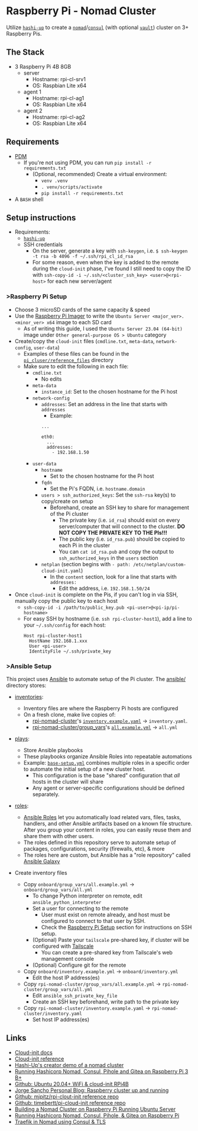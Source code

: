 # Raspberry Pi - Nomad Cluster

Utilize [`hashi-up`](https://github.com/jsiebens/hashi-up) to create a [`nomad`](https://www.nomadproject.io)/[`consul`](https://www.consul.io) (with optional [`vault`](https://www.vaultproject.io)) cluster on 3+ Raspberry Pis.

## The Stack

- 3 Raspberry Pi 4B 8GB
  - server
	- Hostname: rpi-cl-srv1
	- OS: Raspbian Lite x64
  - agent 1
  	- Hostname: rpi-cl-ag1
  	- OS: Raspbian Lite x64 
  - agent 2
  	- Hostname: rpi-cl-ag2
  	- OS: Raspbian Lite x64

## Requirements

- [PDM](https://pdm.fming.dev/latest/)
  - If you're not using PDM, you can run `pip install -r requirements.txt`
    - (Optional, recommended) Create a virtual environment:
      - `venv .venv`
      - `. venv/scripts/activate`
      - `pip install -r requirements.txt`
- A `BASH` shell

## Setup instructions

- Requirements:
  - [`hashi-up`](https://github.com/jsiebens/hashi-up)
  - SSH credentials
    - On the server, generate a key with `ssh-keygen`, i.e. `$ ssh-keygen -t rsa -b 4096 -f ~/.ssh/rpi_cl_id_rsa`
    - For some reason, even when the key is added to the remote during the `cloud-init` phase, I've found I still need to copy the ID with `ssh-copy-id -i ~/.ssh/<cluster_ssh_key> <user>@<rpi-host>` for each new server/agent

### >Raspberry Pi Setup

- Choose 3 microSD cards of the same capacity & speed
- Use the [Raspberry Pi Imager](https://www.raspberrypi.com/software/) to write the `Ubuntu Server <major_ver>.<minor_ver> x64` image to each SD card
  - As of writing this guide, I used the `Ubuntu Server 23.04 (64-bit)` image under `Other general-purpose OS > Ubuntu` category
- Create/copy the `cloud-init` files (`cmdline.txt`, `meta-data`, `network-config`, `user-data`)
  - Examples of these files can be found in the [`pi_cluser/reference_files`](./pi_cluster/reference_files/) directory
  - Make sure to edit the following in each file:
    - `cmdline.txt`
      - No edits
    - `meta-data`
      - `instance_id`: Set to the chosen hostname for the Pi host
    - `network-config`
      - `addresses`: Set an address in the line that starts with `addresses`
        - Example:
        ```
        ...

        eth0:
          ...
          addresses:
            - 192.168.1.50
        ```
    - `user-data`
      - `hostname`
        - Set to the chosen hostname for the Pi host
      - `fqdn`
        - Set the Pi's FQDN, i.e. `hostname.domain`
      - `users > ssh_authorized_keys`: Set the `ssh-rsa` key(s) to copy/create on setup
        - Beforehand, create an SSH key to share for management of the Pi cluster
          - The private key (i.e. `id_rsa`) should exist on every server/computer that will connect to the cluster. **DO NOT COPY THE PRIVATE KEY TO THE PIs!!!**
          - The public key (i.e. `id_rsa.pub`) should be copied to each Pi in the cluster
          - You can `cat id_rsa.pub` and copy the output to `ssh_authorized_keys` in the `users` section
      - `netplan` (section begins with `- path: /etc/netplan/custom-cloud-init.yaml`)
        - In the `content` section, look for a line that starts with `addresses:`
          - Edit the address, i.e. `192.168.1.50/24`
- Once `cloud-init` is complete on the Pis, if you can't log in via SSH, manually copy the public key to each host
  - `ssh-copy-id -i /path/to/public_key.pub <pi-user>@<pi-ip/pi-hostname>`
  - For easy SSH by hostname (i.e. `ssh rpi-cluster-host1`), add a line to your `~/.ssh/config` for each host:
    ```
    Host rpi-cluster-host1
      HostName 192.168.1.xxx
      User <pi-user>
      IdentityFile ~/.ssh/private_key
    ```

### >Ansible Setup

This project uses [Ansible](https://www.ansible.com) to automate setup of the Pi cluster. The [ansible/](./ansible/) directory stores:

- [inventories](./ansible/inventories/):
  - Inventory files are where the Raspberry Pi hosts are configured
  - On a fresh clone, make live copies of:
    - [rpi-nomad-cluster](./ansible/inventories/rpi-nomad-cluster/)'s [`inventory.example.yaml`](./ansible/inventories/rpi-nomad-cluster/inventory.example.yaml) -> `inventory.yaml`.
    - [rpi-nomad-cluster/group_vars](./ansible/inventories/rpi-nomad-cluster/group_vars/)'s [`all.example.yml`](./ansible/inventories/rpi-nomad-cluster/group_vars/all.example.yml) -> `all.yml`
- [plays](./ansible/plays/):
  - Store Ansible playbooks
  - These playbooks organize Ansible Roles into repeatable automations
  - Example: [`base-setup.yml`](./ansible/plays/setup/base-setup.yml) combines multiple roles in a specific order to automate the initial setup of a new cluster host.
    - This configuration is the base "shared" configuration that *all* hosts in the cluster will share
    - Any agent or server-specific configurations should be defined separately.
- [roles](./ansible/roles/):
  - [Ansible Roles](https://docs.ansible.com/ansible/latest/playbook_guide/playbooks_reuse_roles.html) let you automatically load related vars, files, tasks, handlers, and other Ansible artifacts based on a known file structure. After you group your content in roles, you can easily reuse them and share them with other users.
  - The roles defined in this repository serve to automate setup of packages, configurations, security (firewalls, etc), & more
  - The roles here are custom, but Ansible has a "role repository" called [Ansible Galaxy](https://galaxy.ansible.com)

- Create inventory files
  - Copy `onboard/group_vars/all.example.yml` -> `onboard/group_vars/all.yml`
    - To change Python interpreter on remote, edit `ansible_python_interpreter`
    - Set a user for connecting to the remote
      - User must exist on remote already, and host must be configured to connect to that user by SSH.
      - Check the [Raspberry Pi Setup](#raspberry-pi-setup) section for instructions on SSH setup.
    - (Optional) Paste your `tailscale` pre-shared key, if cluster will be configured with [Tailscale](https://tailscale.com)
      - You can create a pre-shared key from Tailscale's web management console
    - (Optional) Configure git for the remote
  - Copy `onboard/inventory.example.yml` -> `onboard/inventory.yml`
    - Edit the host IP address(es)
  - Copy `rpi-nomad-cluster/group_vars/all.example.yml` -> `rpi-nomad-cluster/group_vars/all.yml`
    - Edit `ansible_ssh_private_key_file`
    - Create an SSH key beforehand, write path to the private key
  - Copy `rpi-nomad-cluster/inventory.example.yaml` -> `rpi-nomad-cluster/inventory.yaml`
    - Set host IP address(es)

## Links

- [Cloud-init docs](https://cloudinit.readthedocs.io/en/latest/)
- [Cloud-init reference](https://cloudinit.readthedocs.io/en/latest/reference/index.html)
- [Hashi-Up's creator demo of a nomad cluster](https://johansiebens.dev/posts/2020/08/building-a-nomad-cluster-on-raspberry-pi-running-ubuntu-server/)
- [Running Hashicorp Nomad, Consul, Pihole and Gitea on Raspberry Pi 3 B+](https://medium.com/swlh/running-hashicorp-nomad-consul-pihole-and-gitea-on-raspberry-pi-3-b-f3f0d66c907)
- [Github: Ubuntu 20.04+ WiFi & cloud-init RPi4B](https://github.com/martadinata666/cloud-init)
- [Jorge Sancho Personal Blog: Raspberry cluster up and running](https://jslarraz.es/blog_page.html?_id=2022-10-25)
- [Github: mjpitz/rpi-clout-init reference repo](https://github.com/mjpitz/rpi-cloud-init/tree/main)
- [Github: timebertt/pi-cloud-init reference repo](https://github.com/timebertt/pi-cloud-init/tree/master)
- [Building a Nomad Cluster on Raspberry Pi Running Ubuntu Server](https://johansiebens.dev/posts/2020/08/building-a-nomad-cluster-on-raspberry-pi-running-ubuntu-server/)
- [Running Hashicorp Nomad, Consul, Pihole, & Gitea on Raspberry Pi](https://medium.com/swlh/running-hashicorp-nomad-consul-pihole-and-gitea-on-raspberry-pi-3-b-f3f0d66c907)
- [Traefik in Nomad using Consul & TLS](https://storiesfromtheherd.com/traefik-in-nomad-using-consul-and-tls-5be0007794ee)